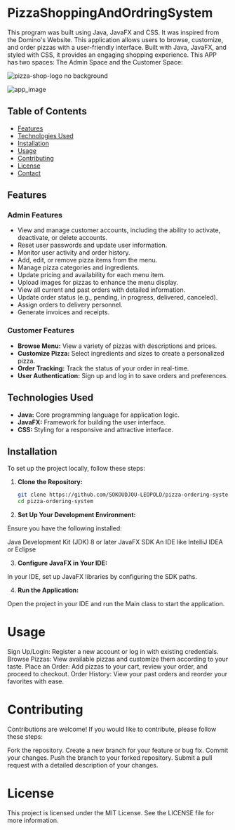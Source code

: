 # PizzaShoppingAndOrdringSystem
This program was built using Java, JavaFX and CSS. It was inspired from the Domino's Website.
This application allows users to browse, customize, and order pizzas with a user-friendly interface. Built with Java, JavaFX, and styled with CSS, it provides an engaging shopping experience.
This APP has two spaces: The Admin Space and the Customer Space:

![pizza-shop-logo no background](https://github.com/user-attachments/assets/d8b02701-168f-40f2-bf04-5a9cf2b75d26)

![app_image](https://github.com/user-attachments/assets/109d5cb1-dbd0-4150-aeb7-2b678360add6)


## Table of Contents

- [Features](#features)
- [Technologies Used](#technologies-used)
- [Installation](#installation)
- [Usage](#usage)
- [Contributing](#contributing)
- [License](#license)
- [Contact](#contact)

## Features

### Admin Features
- View and manage customer accounts, including the ability to activate, deactivate, or delete accounts.
- Reset user passwords and update user information.
- Monitor user activity and order history.
- Add, edit, or remove pizza items from the menu.
- Manage pizza categories and ingredients.
- Update pricing and availability for each menu item.
- Upload images for pizzas to enhance the menu display.
- View all current and past orders with detailed information.
- Update order status (e.g., pending, in progress, delivered, canceled).
- Assign orders to delivery personnel.
- Generate invoices and receipts.

### Customer Features
- **Browse Menu:** View a variety of pizzas with descriptions and prices.
- **Customize Pizza:** Select ingredients and sizes to create a personalized pizza.
- **Order Tracking:** Track the status of your order in real-time.
- **User Authentication:** Sign up and log in to save orders and preferences.

## Technologies Used

- **Java:** Core programming language for application logic.
- **JavaFX:** Framework for building the user interface.
- **CSS:** Styling for a responsive and attractive interface.

## Installation

To set up the project locally, follow these steps:

1. **Clone the Repository:**

   ```bash
   git clone https://github.com/SOKOUDJOU-LEOPOLD/pizza-ordering-system.git
   cd pizza-ordering-system

2. **Set Up Your Development Environment:**

Ensure you have the following installed:

Java Development Kit (JDK) 8 or later
JavaFX SDK
An IDE like IntelliJ IDEA or Eclipse

3. **Configure JavaFX in Your IDE:**

In your IDE, set up JavaFX libraries by configuring the SDK paths.

4. **Run the Application:**

Open the project in your IDE and run the Main class to start the application.

# Usage

Sign Up/Login: Register a new account or log in with existing credentials.
Browse Pizzas: View available pizzas and customize them according to your taste.
Place an Order: Add pizzas to your cart, review your order, and proceed to checkout.
Order History: View your past orders and reorder your favorites with ease.

# Contributing

Contributions are welcome! If you would like to contribute, please follow these steps:

Fork the repository.
Create a new branch for your feature or bug fix.
Commit your changes.
Push the branch to your forked repository.
Submit a pull request with a detailed description of your changes.

# License
This project is licensed under the MIT License. See the LICENSE file for more information.
